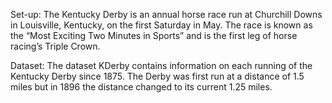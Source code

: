 Set-up: The Kentucky Derby is an annual horse race run at Churchill Downs in Louisville, Kentucky, on the first Saturday in May.  The race is known as the “Most Exciting Two Minutes in Sports” and is the first leg of horse racing’s Triple Crown. 

Dataset: The dataset KDerby contains information on each running of the Kentucky Derby since 1875. The Derby was first run at a distance of 1.5 miles but in 1896 the distance changed to its current 1.25 miles.
